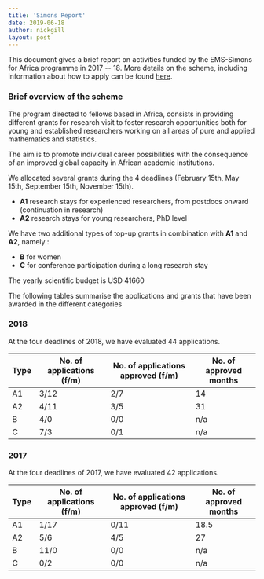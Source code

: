 ```yaml
---
title: 'Simons Report'
date: 2019-06-18
author: nickgill
layout: post
---
```


This document gives a brief report on activities funded by the EMS-Simons for Africa programme in 2017 -- 18. More details on the scheme, including information about how to apply can be found <a href = "https://euro-math-soc.eu/ems-simons-africa">here</a>.
 
### Brief overview of the scheme

The program directed to fellows based in Africa, consists in providing different grants for research visit to foster research opportunities both for young and established researchers working on all areas of pure and applied mathematics and statistics.

The aim is to promote individual career possibilities with the consequence of an improved global capacity in African academic institutions. 

We allocated several grants during the 4 deadlines (February 15th, May 15th, September 15th, November 15th).

 - **A1** research stays for experienced researchers, from postdocs onward (continuation in research)
 - **A2** research stays for young researchers, PhD level 

We have two additional types of top-up grants in combination with **A1** and **A2**, namely :

 - **B** for women
 - **C** for conference participation during a long research stay 

The yearly scientific budget is USD 41660

The following tables summarise the applications and grants that have been awarded in the different categories

### 2018

At the four deadlines of 2018, we have evaluated 44 applications. 

| Type | No. of applications (f/m) | No. of applications approved (f/m) | No. of approved months |
| ---- | ------------------------- | ---------------------------------- | ---------------------- |
| A1   | 3/12                      |     2/7                            |     14                 | 
| A2   | 4/11                      |  3/5                               | 31                     |
| B    |  4/0                      |  0/0                                | n/a                      |
| C    | 7/3                       |  0/1                                | n/a                    |

### 2017

At the four deadlines of 2017, we have evaluated 42 applications. 

| Type | No. of applications (f/m) | No. of applications approved (f/m) | No. of approved months |
| ---- | ------------------------- | ---------------------------------- | ---------------------- |
| A1   | 1/17                      |     0/11                            |     18.5               | 
| A2   | 5/6                      |  4/5                               | 27                     |
| B    |  11/0                      |  0/0                                | n/a                     |
| C    | 0/2                       |  0/0                                | n/a                      |


